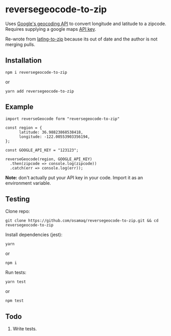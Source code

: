 # reversegeocode-to-zip

Uses [Google's geocoding API](https://developers.google.com/maps/documentation/geocoding/start) to convert longitude and latitude to a zipcode. Requires supplying a google maps [API key](https://cloud.google.com/maps-platform/).

Re-wrote from [latlng-to-zip](https://www.npmjs.com/package/latlng-to-zip) because its out of date and the author is not merging pulls.

## Installation

`npm i reversegeocode-to-zip`

or

`yarn add reversegeocode-to-zip`

## Example

```
import reverseGeocode form "reversegeocode-to-zip"

const region = {
      latitude: 36.98823868538418,
      longitude: -122.00553903356194,
};

const GOOGLE_API_KEY = "123123";

reverseGeocode(region, GOOGLE_API_KEY)
  .then(zipcode => console.log(zipcode))
  .catch(err => console.log(err));
```

**Note:** don't actually put your API key in your code. Import it as an environment variable.

## Testing

Clone repo:

`git clone https://github.com/osamaq/reversegeocode-to-zip.git && cd reversegeocode-to-zip`

Install dependencies (jest):

`yarn`

or

`npm i`

Run tests:

`yarn test`

or

`npm test`

## Todo

1. Write tests.
